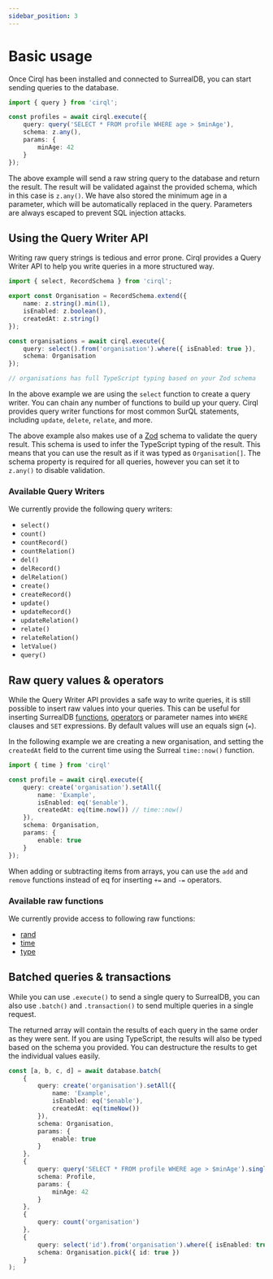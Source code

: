 ```yaml
---
sidebar_position: 3
---
```


# Basic usage

Once Cirql has been installed and connected to SurrealDB, you can start sending queries to the database.

```ts
import { query } from 'cirql';

const profiles = await cirql.execute({ 
    query: query('SELECT * FROM profile WHERE age > $minAge'),
    schema: z.any(),
    params: {
        minAge: 42
    }
});
```

The above example will send a raw string query to the database and return the result. The result will be validated against the provided schema, which in this case is `z.any()`. We have also stored the minimum age in a parameter, which will be automatically replaced in the query. Parameters are always escaped to prevent SQL injection attacks.

## Using the Query Writer API

Writing raw query strings is tedious and error prone. Cirql provides a Query Writer API to help you write queries in a more structured way.

```ts
import { select, RecordSchema } from 'cirql';

export const Organisation = RecordSchema.extend({
    name: z.string().min(1),
    isEnabled: z.boolean(),
    createdAt: z.string()
});

const organisations = await cirql.execute({ 
    query: select().from('organisation').where({ isEnabled: true }),
    schema: Organisation
});

// organisations has full TypeScript typing based on your Zod schema

```

In the above example we are using the `select` function to create a query writer. You can chain any number of functions to build up your query. Cirql provides query writer functions for most common SurQL statements, including `update`, `delete`, `relate`, and more.

The above example also makes use of a [Zod](https://github.com/colinhacks/zod) schema to validate the query result. This schema is used to infer the TypeScript typing of the result. This means that you can use the result as if it was typed as `Organisation[]`. The schema property is required for all queries, however you can set it to `z.any()` to disable validation.

### Available Query Writers
We currently provide the following query writers:
- `select()`
- `count()`
- `countRecord()`
- `countRelation()`
- `del()`
- `delRecord()`
- `delRelation()`
- `create()`
- `createRecord()`
- `update()`
- `updateRecord()`
- `updateRelation()`
- `relate()`
- `relateRelation()`
- `letValue()`
- `query()`

## Raw query values & operators
While the Query Writer API provides a safe way to write queries, it is still possible to insert raw values into your queries. This can be useful for inserting SurrealDB [functions](https://github.com/StarlaneStudios/cirql/blob/main/lib/sql/functions.ts), [operators](https://github.com/StarlaneStudios/cirql/blob/main/lib/sql/operators.ts) or parameter names into `WHERE` clauses and `SET` expressions. By default values will use an equals sign (`=`).

In the following example we are creating a new organisation, and setting the `createdAt` field to the current time using the Surreal `time::now()` function.

```ts
import { time } from 'cirql'

const profile = await cirql.execute({ 
    query: create('organisation').setAll({
        name: 'Example',
        isEnabled: eq('$enable'),
        createdAt: eq(time.now()) // time::now()
    }),
    schema: Organisation,
    params: {
        enable: true
    }
});
```

When adding or subtracting items from arrays, you can use the `add` and `remove` functions instead of eq for inserting `+=` and `-=` operators.

### Available raw functions
We currently provide access to following raw functions:
- [rand](https://surrealdb.com/docs/surrealql/functions/rand)
- [time](https://surrealdb.com/docs/surrealql/functions/time)
- [type](https://surrealdb.com/docs/surrealql/functions/type)

## Batched queries & transactions
While you can use `.execute()` to send a single query to SurrealDB, you can also use `.batch()` and `.transaction()` to send multiple queries in a single request.

The returned array will contain the results of each query in the same order as they were sent. If you are using TypeScript, the results will also be typed based on the schema you provided. You can destructure the results to get the individual values easily.

```ts
const [a, b, c, d] = await database.batch(
    {
        query: create('organisation').setAll({
            name: 'Example',
            isEnabled: eq('$enable'),
            createdAt: eq(timeNow())
        }),
        schema: Organisation,
        params: {
            enable: true
        }
    },
    {
        query: query('SELECT * FROM profile WHERE age > $minAge').single(),
        schema: Profile,
        params: {
            minAge: 42
        }
    },
    {
        query: count('organisation')
    },
    {
        query: select('id').from('organisation').where({ isEnabled: true }),
        schema: Organisation.pick({ id: true })
    }
);
```